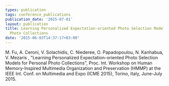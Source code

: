 ```yaml
---
types: publication
tags: conference_publications
publication_date: '2015-07-01'
layout: publication
title: Learning Personalized Expectation-oriented Photo Selection Models for Personal
  Photo Collections
date: '2015-06-03T14:37:17+03:00'
---
```

<p>M. Fu, A. Ceroni, V. Solachidis, C. Niederee, O. Papadopoulou, N. Kanhabua, V. Mezaris , "Learning Personalized Expectation-oriented Photo Selection Models for Personal Photo Collections", Proc. Int. Workshop on Human Memory-Inspired Multimedia Organization and Preservation (HMMP) at the IEEE Int. Conf. on Multimedia and Expo (ICME 2015), Torino, Italy, June-July 2015.</p>
